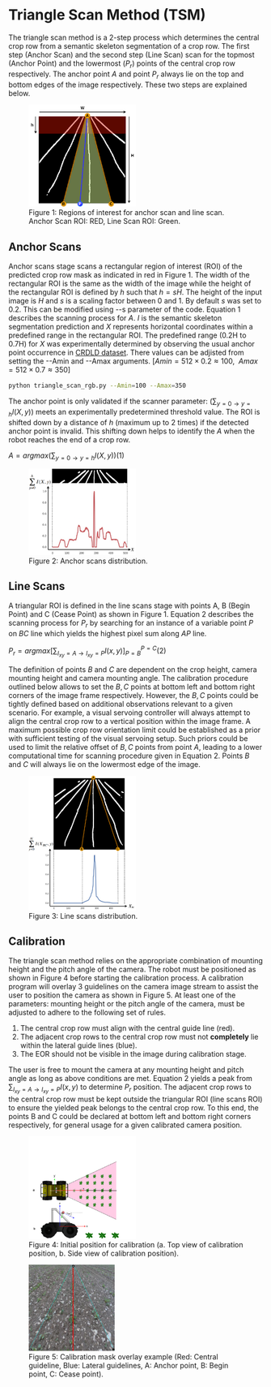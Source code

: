 # Triangle Scan Method (TSM)

The triangle scan method is a 2-step process which determines the central crop row from a semantic skeleton segmentation of a crop row. The first step (Anchor Scan) and the second step (Line Scan) scan for the topmost (Anchor Point) and the lowermost ($P_{r}$) points of the central crop row respectively. The anchor point $A$ and point $P_{r}$ always lie on the top and bottom edges of the image respectively. These two steps are explained below.

<figure>
  <img src="media/ROIs.png" alt="Alt Text" width="50%">
  <figcaption>Figure 1: Regions of interest for anchor scan and line scan. Anchor Scan ROI: RED, Line Scan ROI: Green. </figcaption>
</figure>

## Anchor Scans

Anchor scans stage scans a rectangular region of interest (ROI) of the predicted crop row mask as indicated in red in Figure 1. The width of the rectangular ROI is the same as the width of the image while the height of the rectangular ROI is defined by $h$ such that $h=sH$. The height of the input image is $H$ and $s$ is a scaling factor between $0$ and $1$. By default $s$ was set to $0.2$. This can be modified using --s parameter of the code. Equation 1 describes the scanning process for $A$. $I$ is the semantic skeleton segmentation prediction and $X$ represents horizontal coordinates within a predefined range in the rectangular ROI. The predefined range (0.2H to 0.7H) for $X$ was experimentally determined by observing the usual anchor point occurrence in [CRDLD dataset](https://github.com/JunfengGaolab/CropRowDetection). There values can be adjisted from setting the --Amin and --Amax arguments. $[Amin=512\times 0.2\approx 100,\enspace Amax=512\times 0.7\approx 350]$
```bash
python triangle_scan_rgb.py --Amin=100 --Amax=350
```
The anchor point is only validated if the scanner parameter: $\left( \sum_{y=0 → y=h} I(X,y) \right)$ meets an experimentally predetermined threshold value. The ROI is shifted down by a distance of $h$ (maximum up to 2 times) if the detected anchor point is invalid. This shifting down helps to identify the $A$ when the robot reaches the end of a crop row. 

$A = argmax \left( \sum_{y=0 → y=h} I(X,y) \right)   (1)$

<figure>
  <img src="media/ascans.png" alt="Alt Text" width="50%">
  <figcaption>Figure 2: Anchor scans distribution. </figcaption>
</figure>

## Line Scans

A triangular ROI is defined in the line scans stage with points A, B (Begin Point) and C (Cease Point) as shown in Figure 1. Equation 2 describes the scanning process for $P_{r}$ by searching for an instance of a variable point $P$ on $BC$ line which yields the highest pixel sum along $AP$ line.

$P_{r} = argmax \Biggl[ \sum_{I_{xy}=A→ I_{xy}=P} I(x,y) \Biggr]_{P=B}^{P=C} (2)$

The definition of points $B$ and $C$ are dependent on the crop height, camera mounting height and camera mounting angle. The calibration procedure outlined below allows to set the $B,C$ points at bottom left and bottom right corners of the image frame respectively. However, the $B,C$ points could be tightly defined based on additional observations relevant to a given scenario. For example, a visual servoing controller will always attempt to align the central crop row to a vertical position within the image frame. A maximum possible crop row orientation limit could be established as a prior with sufficient testing of the visual servoing setup. Such priors could be used to limit the relative offset of $B,C$ points from point $A$, leading to a lower computational time for scanning procedure given in Equation 2. Points $B$ and $C$ will always lie on the lowermost edge of the image.

<figure>
  <img src="media/scans.png" alt="Alt Text"  width="50%">
  <figcaption>Figure 3: Line scans distribution. </figcaption>
</figure>

## Calibration
The triangle scan method relies on the appropriate combination of mounting height and the pitch angle of the camera. The robot must be positioned as shown in Figure 4 before starting the calibration process. A calibration program will overlay 3 guidelines on the camera image stream to assist the user to position the camera as shown in Figure 5. At least one of the parameters: mounting height or the pitch angle of the camera, must be adjusted to adhere to the following set of rules.

1. The central crop row must align with the central guide line (red).
2. The adjacent crop rows to the central crop row must not **completely** lie within the lateral guide lines (blue).
3. The EOR should not be visible in the image during calibration stage.

The user is free to mount the camera at any mounting height and pitch angle as long as above conditions are met. Equation 2 yields a peak from $\sum_{I_{xy}=A→ I_{xy}=P} I(x,y)$ to determine $P_{r}$ position. The adjacent crop rows to the central crop row must be kept outside the triangular ROI (line scans ROI) to ensure the yielded peak belongs to the central crop row. To this end, the points B and C could be declared at bottom left and bottom right corners respectively, for general usage for a given calibrated camera position. 

<figure>
  <img src="media/Husky CRF.png" alt="Alt Text"  width="50%">
  <figcaption>Figure 4: Initial position for calibration (a. Top view of calibration position, b. Side view of calibration position). </figcaption>
</figure>

<figure>
  <img src="media/calib.png" alt="Alt Text"  width="40%">
  <figcaption>Figure 5: Calibration mask overlay example (Red: Central guideline, Blue: Lateral guidelines, A: Anchor point, B: Begin point, C: Cease point). </figcaption>
</figure>
